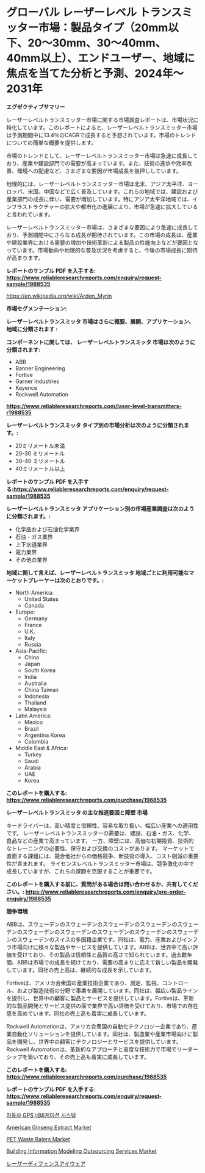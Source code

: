 <p><h1>グローバル レーザーレベル トランスミッター市場：製品タイプ（20mm以下、20〜30mm、30〜40mm、40mm以上）、エンドユーザー、地域に焦点を当てた分析と予測、2024年〜2031年</h1></p><p><strong>エグゼクティブサマリー</strong></p>
<p><p>レーザーレベルトランスミッター市場に関する市場調査レポートは、市場状況に特化しています。このレポートによると、レーザーレベルトランスミッター市場は予測期間中に13.4％のCAGRで成長すると予想されています。市場のトレンドについての簡単な概要を提供します。</p><p>市場のトレンドとして、レーザーレベルトランスミッター市場は急速に成長しており、産業や建設部門での需要が高まっています。また、技術の進歩や効率改善、環境への配慮など、さまざまな要因が市場成長を後押ししています。</p><p>地理的には、レーザーレベルトランスミッター市場は北米、アジア太平洋、ヨーロッパ、米国、中国などで広く普及しています。これらの地域では、建設および産業部門の成長に伴い、需要が増加しています。特にアジア太平洋地域では、インフラストラクチャーの拡大や都市化の進展により、市場が急速に拡大していると言われています。</p><p>レーザーレベルトランスミッター市場は、さまざまな要因により急速に成長しており、予測期間中にさらなる成長が期待されています。この市場の成長は、産業や建設業界における需要の増加や技術革新による製品の性能向上などが要因となっています。市場動向や地理的な普及状況を考慮すると、今後の市場成長に期待が高まります。</p></p>
<p><strong>レポートのサンプル PDF を入手する: <a href="https://www.reliableresearchreports.com/enquiry/request-sample/1988535">https://www.reliableresearchreports.com/enquiry/request-sample/1988535</a></strong></p>
<p><a href="https://en.wikipedia.org/wiki/Arden_Myrin">https://en.wikipedia.org/wiki/Arden_Myrin</a></p>
<p><strong>市場セグメンテーション:</strong></p>
<p><strong> レーザーレベルトランスミッタ 市場はさらに概要、展開、アプリケーション、地域に分類されます :</strong></p>
<p><strong>コンポーネントに関しては、 レーザーレベルトランスミッタ 市場は次のように分類されます:</strong></p>
<p><ul><li>ABB</li><li>Banner Engineering</li><li>Fortive</li><li>Garner Industries</li><li>Keyence</li><li>Rockwell Automation</li></ul></p>
<p><strong><a href="https://www.reliableresearchreports.com/laser-level-transmitters-r1988535">https://www.reliableresearchreports.com/laser-level-transmitters-r1988535</a></strong></p>
<p><strong> レーザーレベルトランスミッタ タイプ別の市場分析は次のように分類されます。:</strong></p>
<p><ul><li>20ミリメートル未満</li><li>20-30 ミリメートル</li><li>30-40 ミリメートル</li><li>40ミリメートル以上</li></ul></p>
<p><strong>レポートのサンプル PDF を入手する:<a href="https://www.reliableresearchreports.com/enquiry/request-sample/1988535">https://www.reliableresearchreports.com/enquiry/request-sample/1988535</a></strong></p>
<p><strong> レーザーレベルトランスミッタ アプリケーション別の市場産業調査は次のように分類されます。:</strong></p>
<p><ul><li>化学品および石油化学業界</li><li>石油・ガス業界</li><li>上下水道業界</li><li>電力業界</li><li>その他の業界</li></ul></p>
<p><strong>地域に関して言えば、レーザーレベルトランスミッタ 地域ごとに利用可能なマーケットプレーヤーは次のとおりです。:</strong></p>
<p><ul>
    <li>
        North America:
        <ul>
            <li>United States</li>
            <li>Canada</li>
        </ul>
    </li>
    <li>
        Europe:
        <ul>
            <li>Germany</li>
            <li>France</li>
            <li>U.K.</li>
            <li>Italy</li>
            <li>Russia</li>
        </ul>
    </li>
    <li>
        Asia-Pacific:
        <ul>
            <li>China</li>
            <li>Japan</li>
            <li>South Korea</li>
            <li>India</li>
            <li>Australia</li>
            <li>China Taiwan</li>
            <li>Indonesia</li>
            <li>Thailand</li>
            <li>Malaysia</li>
        </ul>
    </li>
    <li>
        Latin America:
        <ul>
            <li>Mexico</li>
            <li>Brazil</li>
            <li>Argentina Korea</li>
            <li>Colombia</li>
        </ul>
    </li>
    <li>
        Middle East & Africa:
        <ul>
            <li>Turkey</li>
            <li>Saudi</li>
            <li>Arabia</li>
            <li>UAE</li>
            <li>Korea</li>
        </ul>
    </li>
    </ul></p>
<p><strong>このレポートを購入する: <a href="https://www.reliableresearchreports.com/purchase/1988535">https://www.reliableresearchreports.com/purchase/1988535</a></strong></p>
<p><strong>レーザーレベルトランスミッタ の主な推進要因と障壁 市場</strong></p>
<p><p>キードライバーは、高い精度と信頼性、容易な取り扱い、幅広い産業への適用性です。 レーザーレベルトランスミッターの需要は、建設、石油・ガス、化学、食品などの産業で高まっています。 一方、障壁には、高価な初期投資、技術的なトレーニングの必要性、保守および交換のコストがあります。 マーケットで直面する課題には、競合他社からの価格競争、新技術の導入、コスト削減の重要性が含まれます。 ライセンスレベルトランスミッター市場は、競争激化の中で成長していますが、これらの課題を克服することが重要です。</p></p>
<p><strong>このレポートを購入する前に、質問がある場合は問い合わせるか、共有してください。: <a href="https://www.reliableresearchreports.com/enquiry/pre-order-enquiry/1988535">https://www.reliableresearchreports.com/enquiry/pre-order-enquiry/1988535</a></strong></p>
<p><strong>競争環境</strong></p>
<p><p>ABBは、スウェーデンのスウェーデンのスウェーデンのスウェーデンのスウェーデンのスウェーデンのスウェーデンのスウェーデンのスウェーデンのスウェーデンのスウェーデンのスイスの多国籍企業です。同社は、電力、産業およびインフラ市場向けに様々な製品やサービスを提供しています。ABBは、世界中で高い評価を受けており、その製品は信頼性と品質の高さで知られています。過去数年間、ABBは市場での成長を続けており、需要の高まりに応えて新しい製品を開発しています。同社の売上高は、継続的な成長を示しています。</p><p>Fortiveは、アメリカ合衆国の産業技術企業であり、測定、監視、コントロール、および製造技術の分野で事業を展開しています。同社は、幅広い製品ラインを提供し、世界中の顧客に製品とサービスを提供しています。Fortiveは、革新的な製品開発とサービス提供の面で業界で高い評価を受けており、市場での存在感を高めています。同社の売上高も着実に成長しています。</p><p>Rockwell Automationは、アメリカ合衆国の自動化テクノロジー企業であり、産業自動化ソリューションを提供しています。同社は、製造業や産業市場向けに製品を開発し、世界中の顧客にテクノロジーとサービスを提供しています。Rockwell Automationは、革新的なアプローチと高度な技術力で市場でリーダーシップを築いており、その売上高も着実に成長しています。</p></p>
<p><strong>このレポートを購入する: <a href="https://www.reliableresearchreports.com/purchase/1988535">https://www.reliableresearchreports.com/purchase/1988535</a></strong></p>
<p><strong>レポートのサンプル PDF を入手する: <a href="https://www.reliableresearchreports.com/enquiry/request-sample/1988535">https://www.reliableresearchreports.com/enquiry/request-sample/1988535</a></strong><strong></strong></p>
<p><p><a href="https://medium.com/@kelvinfeenrey98677/%EC%9E%90%EB%8F%99%EC%B0%A8-gps-%EB%84%A4%EB%B9%84%EA%B2%8C%EC%9D%B4%EC%85%98-%EC%8B%9C%EC%8A%A4%ED%85%9C-%EC%8B%9C%EC%9E%A5-%EC%A0%90%EC%9C%A0%EC%9C%A8-%EB%B0%8F-%EC%8B%9C%EC%9E%A5-%EB%B6%84%EC%84%9D-%EC%84%B1%EC%9E%A5-%EB%8F%99%ED%96%A5-%EB%B0%8F-2024-2031-%EA%B8%B0%EA%B0%84%EC%97%90-%EB%8C%80%ED%95%9C-%EC%98%88%EC%B8%A1-7280d71da424">자동차 GPS 네비게이션 시스템</a></p><p><a href="https://www.linkedin.com/pulse/american-ginseng-extract-market-global-regional-analysis-8kife?trackingId=7mSynif%2FRwWbLrxvzOy1HA%3D%3D">American Ginseng Extract Market</a></p><p><a href="https://issuu.com/reportprime-2/docs/pet-waste-balers-market-size-2030.pptx">PET Waste Balers Market</a></p><p><a href="https://www.linkedin.com/pulse/insights-building-information-modeling-outsourcing-services-9orne?trackingId=TSXM%2F6QVTJaHA1vi6VIc3A%3D%3D">Building Information Modeling Outsourcing Services Market</a></p><p><a href="https://github.com/lababdou/Market-Research-Report-List-5/blob/main/739978051222.md">レーザーディフェンスアイウェア</a></p></p>
